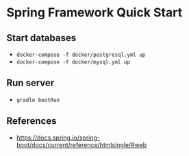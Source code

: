 # Spring Framework Quick Start

## Start databases

- `docker-compose -f docker/postgresql.yml up`
- `docker-compose -f docker/mysql.yml up`

## Run server

- `gradle bootRun`

## References

- https://docs.spring.io/spring-boot/docs/current/reference/htmlsingle/#web